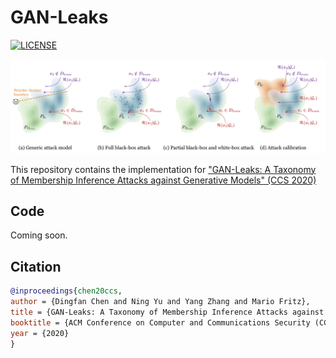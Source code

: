 # GAN-Leaks

[![LICENSE](https://img.shields.io/badge/license-MIT-green?style=flat-square)](https://github.com/yaoyao-liu/mnemonics/blob/master/LICENSE)

![](teaser.png)

This repository contains the implementation for ["GAN-Leaks: A Taxonomy of Membership Inference Attacks against Generative Models" (CCS 2020)](https://arxiv.org/abs/1909.03935)

## Code
Coming soon.

## Citation
```bibtex
@inproceedings{chen20ccs,
author = {Dingfan Chen and Ning Yu and Yang Zhang and Mario Fritz},
title = {GAN-Leaks: A Taxonomy of Membership Inference Attacks against Generative Models},
booktitle = {ACM Conference on Computer and Communications Security (CCS)},
year = {2020}
}
```


